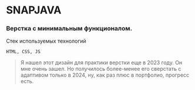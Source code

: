 # SNAPJAVA

### Верстка с минимальным функционалом.

Стек используемых технологий
```
HTML, CSS, JS
```

> Я нашел этот дизайн для практики верстки еще в 2023 году. Он мне очень зашел. Но получилось более-менее его сверстать с адаптивом только в 2024, ну, как раз плюс в портфолио, прогресс есть.